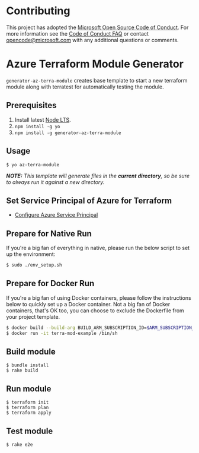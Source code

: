 # Contributing

This project has adopted the [Microsoft Open Source Code of Conduct](https://opensource.microsoft.com/codeofconduct/). For more information see the [Code of Conduct FAQ](https://opensource.microsoft.com/codeofconduct/faq/) or contact [opencode@microsoft.com](mailto:opencode@microsoft.com) with any additional questions or comments.

# Azure Terraform Module Generator

`generator-az-terra-module` creates base template to start a new terraform module along with terratest for automatically testing the module.

## Prerequisites

1. Install latest [Node LTS](https://nodejs.org).
2. `npm install -g yo`
3. `npm install -g generator-az-terra-module`

## Usage

```
$ yo az-terra-module
```

***NOTE:** This template will generate files in the **current directory**, so be sure to always run it against a new directory.*

## Set Service Principal of Azure for Terraform

- [Configure Azure Service Principal](https://docs.microsoft.com/en-us/azure/virtual-machines/linux/terraform-install-configure)

## Prepare for Native Run

If you're a big fan of everything in native, please run the below script to set up the environment:

```bash
$ sudo ./env_setup.sh
```

## Prepare for Docker Run

If you're a big fan of using Docker containers, please follow the instructions below to quickly set up a Docker container. Not a big fan of Docker containers, that's OK too, you can choose to exclude the Dockerfile from your project template.

```bash
$ docker build --build-arg BUILD_ARM_SUBSCRIPTION_ID=$ARM_SUBSCRIPTION_ID --build-arg BUILD_ARM_CLIENT_ID=$ARM_CLIENT_ID --build-arg BUILD_ARM_CLIENT_SECRET=$ARM_CLIENT_SECRET --build-arg BUILD_ARM_TENANT_ID=$ARM_TENANT_ID -t terra-mod-example .
$ docker run -it terra-mod-example /bin/sh
```

## Build module

```
$ bundle install
$ rake build
```

## Run module

```
$ terraform init
$ terraform plan
$ terraform apply
```

## Test module

```
$ rake e2e
```
